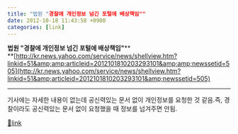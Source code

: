 ```yaml
---
title: "법원 "경찰에 개인정보 넘긴 포털에 배상책임""
date: 2012-10-18 11:43:58 +0900
categories: [link]
---
```


**법원 "경찰에 개인정보 넘긴 포털에 배상책임"****  
**[http://kr.news.yahoo.com/service/news/shellview.htm?linkid=51&amp;amp;articleid=2012101810203293101&amp;amp;newssetid=505](http://kr.news.yahoo.com/service/news/shellview.htm?linkid=51&amp;articleid=2012101810203293101&amp;newssetid=505)  
- - - - - -

기사에는 자세한 내용이 없는데 공신력있는 문서 없이 개인정보를 요청한 것 같음.즉, 경찰이라도 공신력있는 문서 없이 요청했을 때 정보를 넘겨주면 안됨.  



[🔗link](http://www.mins01.com/mh/tech/read/807)